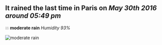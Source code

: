 ## It rained the last time in Paris on *May 30th 2016 around 05:49 pm*
💧💧  **moderate rain** *Humidity 93%*

![moderate rain](http://openweathermap.org/img/w/10d.png)

